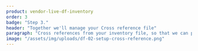 ```yaml
---
product: vendor-live-df-inventory
order: 3
badge: "Step 3."
header: "Together we'll manage your Cross reference file"
paragraph: "Cross references from your inventory file, so that we can pull inventory and match it to an ASIN. <br />This allows you to upload a single and case pack of the same model with different pack sizes."
image: "/assets/img/uploads/df-02-setup-cross-reference.png"
---
```

 
